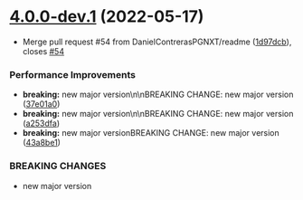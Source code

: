 # [4.0.0-dev.1](https://github.com/DanielContrerasPGNXT/prueba/compare/v3.0.0...v4.0.0-dev.1) (2022-05-17)


* Merge pull request #54 from DanielContrerasPGNXT/readme ([1d97dcb](https://github.com/DanielContrerasPGNXT/prueba/commit/1d97dcbeaf62adf9bf516efa008f05ec9c1dce51)), closes [#54](https://github.com/DanielContrerasPGNXT/prueba/issues/54)


### Performance Improvements

* **breaking:** new major version\n\nBREAKING CHANGE: new major version ([37e01a0](https://github.com/DanielContrerasPGNXT/prueba/commit/37e01a06614ad905358fd2906cff1722c8dd5e2d))
* **breaking:** new major version\n\nBREAKING CHANGE: new major version ([a253dfa](https://github.com/DanielContrerasPGNXT/prueba/commit/a253dfa7a65398cc4063add6474f39ff322aaaf7))
* **breaking:** new major versionBREAKING CHANGE: new major version ([43a8be1](https://github.com/DanielContrerasPGNXT/prueba/commit/43a8be1870a290b911c0a3e8215352989ddd9870))


### BREAKING CHANGES

* new major version
